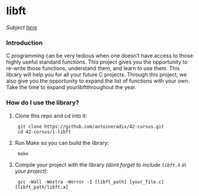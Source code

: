 # libft
_Subject [here](https://drive.google.com/file/d/10T_b16MXielDAP0A42CVwD28GgC9Fq5o/view?usp=sharing)_

### Introduction
C programming can be very tedious when one doesn’t have access to those highly useful
standard functions. This project gives you the opportunity to re-write those functions,
understand them, and learn to use them. This library will help you for all your future C
projects.
Through this project, we also give you the opportunity to expand the list of functions
with your own. Take the time to expand yourlibftthroughout the year.

### How do I use the library?

1. Clone this repo and cd into it:
 
        git clone https://github.com/antoineradix/42-cursus.git
        cd 42-cursus/1-libft

2. Run Make so you can build the library:

        make

3. Compile your project with the library _(dont forget to include ``libft.h`` in your project)_:

        gcc -Wall -Wextra -Werror -I [libft_path] [your_file.c] [libft_path/libft.a]
